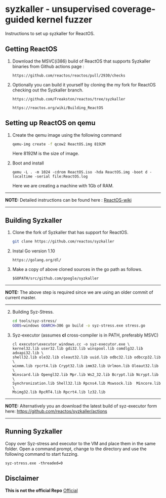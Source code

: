 # syzkaller - unsupervised coverage-guided kernel fuzzer

Instructions to set up syzkaller for ReactOS.

## Getting ReactOS

1. Download the MSVC(i386) build of ReactOS that supports Syzkaller binaries from Github actions page :
    ```
    https://github.com/reactos/reactos/pull/2930/checks
    ```
2. Optionally you can build it yourself by cloning the my fork for ReactOS checking out the Syzkaller branch.

    ```
    https://github.com/Freakston/reactos/tree/syzkaller
    
    https://reactos.org/wiki/Building_ReactOS
    ```

## Setting up ReactOS on qemu

1. Create the qemu image using the following command
    ```sh
    qemu-img create -f qcow2 ReactOS.img 8192M
    ```
    Here 8192M is the size of image.

2. Boot and install
    ```
    qemu -L . -m 1024 -cdrom ReactOS.iso -hda ReactOS.img -boot d -localtime -serial file:ReactOS.log
    ```
    Here we are creating a machine with 1Gb of RAM.
---
**NOTE:**
Detailed instructions can be found here : [ReactOS-wiki](https://reactos.org/wiki/QEMU)

---


## Building Syzkaller

1. Clone the fork of Syzkaller that has support for ReactOS.
    ```sh
    git clone https://github.com/reactos/syzkaller
    ```
2. Instal Go version 1.10
    ```
    https://golang.org/dl/
    ```
3. Make a copy of above cloned sources in the go path as follows.
    ```
    $GOPATH/src/github.com/google/syzkaller
    ```
 ---
**NOTE:**
The above step is required since we are using an older commit of current master.

---   
2. Building Syz-Stress.
    ```sh
    cd tools/syz-stress/
    GOOS=windows GOARCH=386 go build -o syz-stress.exe stress.go
    ```
3. Syz-executor  (assumes **cl** cross-compiler is in PATH, preferably MSVC)
    ```
    cl executor\executor_windows.cc -o syz-executor.exe \
    kernel32.lib user32.lib gdi32.lib winspool.lib comdlg32.lib advapi32.lib \
    shell32.lib ole32.lib oleaut32.lib uuid.lib odbc32.lib odbccp32.lib \
    winmm.lib rpcrt4.lib Crypt32.lib imm32.lib Urlmon.lib Oleaut32.lib \
    Winscard.lib Opengl32.lib Mpr.lib Ws2_32.lib Bcrypt.lib Ncrypt.lib \
    Synchronization.lib Shell32.lib Rpcns4.lib Mswsock.lib  Mincore.lib \
    Msimg32.lib RpcRT4.lib Rpcrt4.lib lz32.lib
    ```
 ---
**NOTE:**
Alternatively you an download the latest build of syz-executor form here: 
https://github.com/reactos/syzkaller/actions

--- 
## Running Syzkaller

Copy over Syz-stress and executor to the VM and place them in the same folder. Open a command prompt, change to the directory and use the following command to start fuzzing.
    
    syz-stress.exe -threaded=0

## Disclaimer

**This is not the official Repo** [Official](https://github.com/google/syzkaller)
